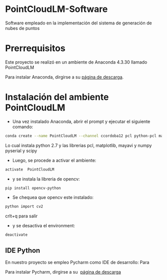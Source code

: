 # PointCloudLM-Software
Software empleado en la implementación del sistema de generación de nubes de puntos

# Prerrequisitos
Este proyecto se realizó en un ambiente de Anaconda 4.3.30 llamado PointCloudLM

Para instalar Anaconda, dirgirse a su  [página de descarga](https://www.anaconda.com/download/).

# Instalación del ambiente PointCloudLM
* Una vez instalado Anaconda, abrir el prompt y ejecutar el siguiente comando:
```bash
conda create --name PointCloudLM --channel ccordoba12 pcl python-pcl matplotlib mayavi numpy pyserial scipy
```

Lo cual instala python 2.7 y las librerias pcl, matplotlib, mayavi y numpy pyserial y scipy

* Luego, se procede a activar el ambiente:

```bash
activate  PointCloudLM
```
* y se instala la libreria de opencv:

```bash
pip install opencv-python
```
* Se chequea que opencv este instalado:

```bash
python import cv2
```

crlt+q para salir

* y se desactiva el environment:
```bash
deactivate
```
## IDE Python

En nuestro proyecto se empleo Pycharm como IDE de desarrollo:
Para

Para instalar Pycharm, dirgirse a su  [página de descarga](https://www.jetbrains.com/pycharm/download/)

